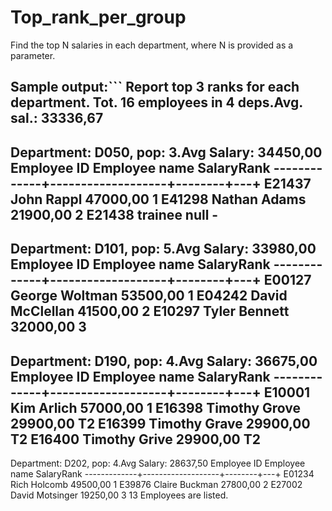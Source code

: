 Top_rank_per_group
==================

Find the top N salaries in each department, where N is provided as a parameter.

Sample output:```
Report top  3 ranks for each department.
Tot. 16 employees in 4 deps.Avg. sal.: 33336,67
-
Department: D050, pop:  3.Avg Salary:  34450,00
   Employee ID       Employee name   SalaryRank
-------------+-------------------+--------+---+
        E21437          John Rappl 47000,00   1
        E41298        Nathan Adams 21900,00   2
        E21438             trainee     null   -
-
Department: D101, pop:  5.Avg Salary:  33980,00
   Employee ID       Employee name   SalaryRank
-------------+-------------------+--------+---+
        E00127      George Woltman 53500,00   1
        E04242     David McClellan 41500,00   2
        E10297       Tyler Bennett 32000,00   3
-
Department: D190, pop:  4.Avg Salary:  36675,00
   Employee ID       Employee name   SalaryRank
-------------+-------------------+--------+---+
        E10001          Kim Arlich 57000,00   1
        E16398       Timothy Grove 29900,00  T2
        E16399       Timothy Grave 29900,00  T2
        E16400       Timothy Grive 29900,00  T2
-
Department: D202, pop:  4.Avg Salary:  28637,50
   Employee ID       Employee name   SalaryRank
-------------+-------------------+--------+---+
        E01234        Rich Holcomb 49500,00   1
        E39876      Claire Buckman 27800,00   2
        E27002     David Motsinger 19250,00   3
  13 Employees are listed.
```

